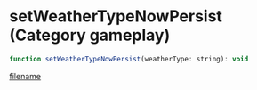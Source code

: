 # setWeatherTypeNowPersist (Category gameplay)

```js
function setWeatherTypeNowPersist(weatherType: string): void
```

[filename](setWeatherTypeNowPersist_m.md ':include')